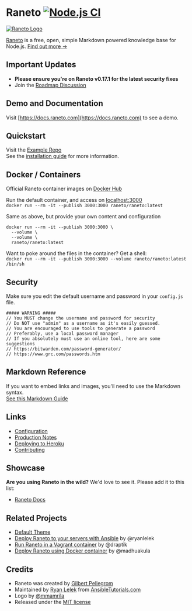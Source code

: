 Raneto [![Node.js CI](https://github.com/ryanlelek/Raneto/actions/workflows/node.js.yml/badge.svg)](https://github.com/ryanlelek/Raneto/actions/workflows/node.js.yml)
======

[![Raneto Logo](https://raw.githubusercontent.com/ryanlelek/Raneto/main/logo/logo_readme.png)](https://raneto.com/)

[Raneto](https://raneto.com) is a free, open, simple Markdown powered knowledge base for Node.js.
[Find out more &rarr;](https://docs.raneto.com/what-is-raneto)

Important Updates
-----------------

- **Please ensure you're on Raneto v0.17.1 for the latest security fixes**
- Join the [Roadmap Discussion](https://github.com/ryanlelek/Raneto/issues/374)

Demo and Documentation
----------------------

Visit [https://docs.raneto.com](https://docs.raneto.com) to see a demo.  

Quickstart
----------

Visit the [Example Repo](https://github.com/raneto/example)  
See the [installation guide](https://docs.raneto.com/install/installing-raneto) for more information.  

Docker / Containers
-------------------
Official Raneto container images on [Docker Hub](https://hub.docker.com/r/raneto/raneto/tags)  

Run the default container, and access on [localhost:3000](http://localhost:3000)  
`docker run --rm -it --publish 3000:3000 raneto/raneto:latest`

Same as above, but provide your own content and configuration  
```
docker run --rm -it --publish 3000:3000 \
  --volume \
  --volume \
  raneto/raneto:latest
```

Want to poke around the files in the container? Get a shell:  
`docker run --rm -it --publish 3000:3000 --volume raneto/raneto:latest /bin/sh`

Security
--------
Make sure you edit the default username and password in your `config.js` file.  
```
##### WARNING #####
// You MUST change the username and password for security
// Do NOT use "admin" as a username as it's easily guessed.
// You are encouraged to use tools to generate a password
// Preferably, use a local password manager
// If you absolutely must use an online tool, here are some suggestions
// https://bitwarden.com/password-generator/
// https://www.grc.com/passwords.htm
```

Markdown Reference
------------------
If you want to embed links and images, you'll need to use the Markdown syntax.  
[See this Markdown Guide](https://www.markdownguide.org/cheat-sheet)

Links
-----

- [Configuration](https://docs.raneto.com/usage/configuration)
- [Production Notes](https://docs.raneto.com/install/production-notes)
- [Deploying to Heroku](https://docs.raneto.com/tutorials/deploying-raneto-to-heroku)
- [Contributing](https://github.com/ryanlelek/Raneto/blob/main/CONTRIBUTE.md)

Showcase
--------

**Are you using Raneto in the wild?**
We'd love to see it. Please add it to this list:
* [Raneto Docs](https://docs.raneto.com)


Related Projects
----------------

- [Default Theme](https://github.com/raneto/theme-default)
- [Deploy Raneto to your servers with Ansible](https://github.com/ryanlelek/raneto-devops) by @ryanlelek
- [Run Raneto in a Vagrant container](https://github.com/draptik/vagrant-raneto) by @draptik
- [Deploy Raneto using Docker container](https://github.com/appsecco/raneto-docker) by @madhuakula

Credits
-------

- Raneto was created by [Gilbert Pellegrom](https://gilbitron.me)
- Maintained by [Ryan Lelek](https://www.ryanlelek.com) from [AnsibleTutorials.com](https://www.ansibletutorials.com)
- Logo by [@mmamrila](https://github.com/mmamrila)
- Released under the [MIT license](https://github.com/ryanlelek/Raneto/blob/main/LICENSE)

